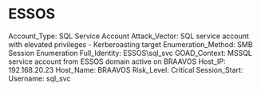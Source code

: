 # ESSOS

Account_Type: SQL Service Account
Attack_Vector: SQL service account with elevated privileges - Kerberoasting target
Enumeration_Method: SMB Session Enumeration
Full_Identity: ESSOS\sql_svc
GOAD_Context: MSSQL service account from ESSOS domain active on BRAAVOS
Host_IP: 192.168.20.23
Host_Name: BRAAVOS
Risk_Level: Critical
Session_Start: <unknown>
Username: sql_svc
